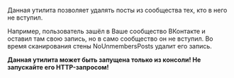 Данная утилита позволяет удалять посты из сообщества тех, кто в него не вступил.

Например, пользователь зашёл в Ваше сообщество ВКонтакте и оставил там свою запись, но в само сообщество он не вступил.
Во время сканирования стены NoUnmembersPosts удалит его запись.

<b>Данная утилита может быть запущена только из консоли! Не запускайте его HTTP-запросом!</b>
